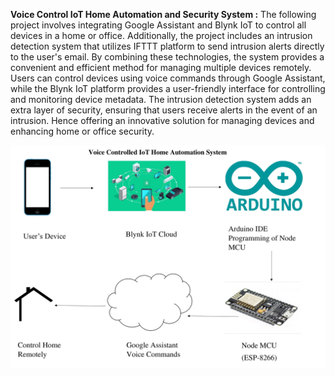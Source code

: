 __Voice Control IoT Home Automation and Security System :__ The following project involves integrating Google Assistant and Blynk IoT to control all devices in a home or office. Additionally, the project includes an intrusion detection system that utilizes IFTTT platform to send intrusion alerts directly to the user's email. By combining these technologies, the system provides a convenient and efficient method for managing multiple devices remotely. Users can control devices using voice commands through Google Assistant, while the Blynk IoT platform provides a user-friendly interface for controlling and monitoring device metadata. The intrusion detection system adds an extra layer of security, ensuring that users receive alerts in the event of an intrusion. Hence offering an innovative solution for managing devices and enhancing home or office security.


![flowchart](https://github.com/prabalmanhas/ESP-8266-Based-Voice-Controlled-IoT-Home-Auomation/blob/main/ReadMe%20Flowchart.jpg)
